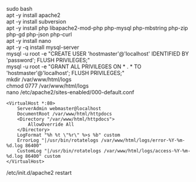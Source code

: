 sudo bash  
apt -y install apache2  
apt -y install subversion  
apt -y install php libapache2-mod-php php-mysql php-mbstring php-zip php-gd php-json php-curl  
apt -y install nano  
apt -y -q install mysql-server  
mysql -u root -e "CREATE USER 'hostmaster'@'localhost' IDENTIFIED BY 'password'; FLUSH PRIVILEGES;"  
mysql -u root -e "GRANT ALL PRIVILEGES ON * . * TO 'hostmaster'@'localhost'; FLUSH PRIVILEGES;"  
mkdir /var/www/html/logs  
chmod 0777 /var/www/html/logs  
nano /etc/apache2/sites-enabled/000-default.conf
```
<VirtualHost *:80>
	ServerAdmin webmaster@localhost
	DocumentRoot /var/www/html/httpdocs
	<Directory "/var/www/html/httpdocs">
		AllowOverride All
	</Directory>
	LogFormat "%h %t \"%r\" %>s %b" custom
	ErrorLog "|/usr/bin/rotatelogs /var/www/html/logs/error-%Y-%m-%d.log 86400"
	CustomLog "|/usr/bin/rotatelogs /var/www/html/logs/access-%Y-%m-%d.log 86400" custom
</VirtualHost>
```
/etc/init.d/apache2 restart

